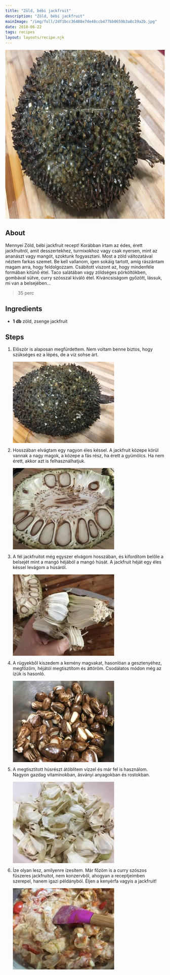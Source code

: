 ```yaml
---
title: "Zöld, bébi jackfruit"
description: "Zöld, bébi jackfruit"
mainImage: "/img/full/2df1bcc36488e7de48ccb477bb0659b3a8c39a2b.jpg"
date: 2018-06-22
tags: recipes
layout: layouts/recipe.njk
---
```

                            
<p align="center"><a href="https://cookpad.com/hu/receptek/5210947-zold-bebi-jackfruit" rel="Recipe source page"><img width="751" height="532" src="/img/full/2df1bcc36488e7de48ccb477bb0659b3a8c39a2b.jpg"/></a></p>

## About
Mennyei Zöld, bébi jackfruit recept! Korábban írtam az édes, érett jackfruitról, amit desszertekhez, turmixokhoz vagy csak nyersen, mint az ananászt vagy mangót, szoktunk fogyasztani. Most a zöld változatával néztem farkas szemet. Be kell vallanom, igen sokáig tartott, amíg rászántam magam arra, hogy feldolgozzam.  Csábított viszont az, hogy mindenféle formában kitűnő étel. Taco salátában vagy zöldséges pörköltökben, gombával sütve, curry szósszal  kiváló étel. Kíváncsiságom győzött, lássuk, mi van a belsejében...

> 35 perc 

## Ingredients
* **1 db** zöld, zsenge jackfruit

## Steps

1. Először is alaposan megfürdettem. Nem voltam benne biztos, hogy szükséges ez a lépés, de a víz sohse árt.
 
    <p><img width="320" height="256" align="left" src="/img/full/e1844197210e1ca478ba48fa410446ffe2f14e23.jpg"/></p><div style="clear: both"/>

2. Hosszában elvágtam egy nagyon éles késsel. A jackfruit közepe körül vannak a nagy magok, a közepe a fás rész, ha érett a gyümölcs. Ha nem érett, akkor azt is felhasználhatjuk.
 
    <p><img width="320" height="256" align="left" src="/img/full/374f4ceaab3a7519e8c3604d9337203b9fca584f.jpg"/></p><div style="clear: both"/>

3. A fél jackfruitot még egyszer elvágom hosszában, és kifordítom belőle a belsejét mint a mangó héjából a mangó húsát. A jackfruit héját egy éles késsel levágom a húsáról.
 
    <p><img width="320" height="256" align="left" src="/img/full/5e17c3cebc9fcfc2cdb5c8f0e309f34720168cbc.jpg"/></p><div style="clear: both"/>

4. A rügyekből kiszedem a kemény magvakat, hasonlóan a gesztenyéhez, megfőzöm, héjától megtisztítom és áttöröm. Csodálatos módon még az ízük is hasonló.
 
    <p><img width="320" height="256" align="left" src="/img/full/5ce0afdf63bf2f58a50f99991796b86fd076362b.jpg"/></p><div style="clear: both"/>

5. A megtisztított húsrészt átöblítem vízzel és már fel is használom. Nagyon gazdag vitaminokban, ásványi anyagokban és rostokban.
 
    <p><img width="320" height="256" align="left" src="/img/full/3249f0a1949bb56c615ec7ad59d60b13b376ba83.jpg"/></p><div style="clear: both"/>

6. Íze olyan lesz, amilyenre ízesítem. Már főzöm is a curry szószos fűszeres jackfruitot, nem konzervből, ahogyan a receptjeimben szerepel, hanem igazi példányból. Éljen a kenyérfa vagyis a jackfruit!
 
    <p><img width="320" height="256" align="left" src="/img/full/36cd8cf1a405367f519baa3ff008ff3ee8caa154.jpg"/></p><div style="clear: both"/>

